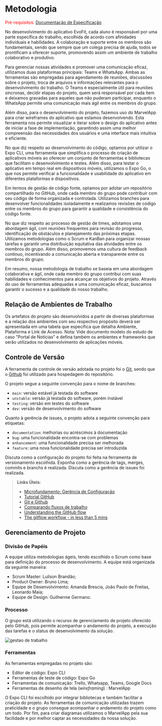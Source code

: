 
# Metodologia

<span style="color:red">Pré-requisitos: <a href="2-Especificação do Projeto.md"> Documentação de Especificação</a></span>

No desenvolvimento do aplicativo EvoFit, cada aluno é responsável por uma parte específica do trabalho, escolhida de acordo com afinidades individuais e habilidades. A colaboração e suporte entre os membros são fundamentais, sendo que sempre que um colega precisa de ajuda, todos se prontificam a oferecer suporte, promovendo assim um ambiente de trabalho colaborativo e produtivo.

Para gerenciar nossas atividades e promover uma comunicação eficaz, utilizamos duas plataformas principais: Teams e WhatsApp. Ambas as ferramentas são empregadas para agendamento de reuniões, discussões sobre o projeto, troca de arquivos e informações relevantes para o desenvolvimento do trabalho. O Teams é especialmente útil para reuniões síncronas, decidir etapas do projeto, quem será responsável por cada item e deixamos gravadas para aqueles que não puderam participar, enquanto o WhatsApp permite uma comunicação mais ágil entre os membros do grupo.

Além disso, para o desenvolvimento do projeto, fazemos uso do MarvelApp para criar wireframes do aplicativo que estamos desenvolvendo. Esta ferramenta nos permite visualizar e iterar sobre o design do aplicativo antes de iniciar a fase de implementação, garantindo assim uma melhor compreensão das necessidades dos usuários e uma interface mais intuitiva e eficiente.

No que diz respeito ao desenvolvimento do código, optamos por utilizar o Expo CLI, uma ferramenta que simplifica o processo de criação de aplicativos móveis ao oferecer um conjunto de ferramentas e bibliotecas que facilitam o desenvolvimento e testes. Além disso, para testar o aplicativo em tempo real em dispositivos móveis, utilizamos o Expo Go, o que nos permite verificar a funcionalidade e usabilidade do aplicativo em diferentes plataformas e dispositivos.

Em termos de gestão de código fonte, optamos por adotar um repositório compartilhado no GitHub, onde cada membro do grupo pode contribuir com seu código de forma organizada e controlada. Utilizamos branches para desenvolver funcionalidades isoladamente e realizamos revisões de código entre os membros do grupo para garantir a qualidade e consistência do código fonte.

No que diz respeito ao processo de gestão de times, adotamos uma abordagem ágil, com reuniões frequentes para revisão do progresso, identificação de obstáculos e planejamento das próximas etapas. Utilizamos metodologias como o Scrum e KanBan para organizar nossas tarefas e garantir uma distribuição equitativa das atividades entre os membros do grupo. Além disso, promovemos uma cultura de feedback contínuo, incentivando a comunicação aberta e transparente entre os membros do grupo.

Em resumo, nossa metodologia de trabalho se baseia em uma abordagem colaborativa e ágil, onde cada membro do grupo contribui com suas habilidades e conhecimentos para alcançar os objetivos do projeto. Através do uso de ferramentas adequadas e uma comunicação eficaz, buscamos garantir o sucesso e a qualidade do nosso trabalho.

## Relação de Ambientes de Trabalho

Os artefatos do projeto são desenvolvidos a partir de diversas plataformas e a relação dos ambientes com seu respectivo propósito deverá ser apresentada em uma tabela que especifica que detalha Ambiente, Plataforma e Link de Acesso. 
Nota: Vide documento modelo do estudo de caso "Portal de Notícias" e defina também os ambientes e frameworks que serão utilizados no desenvolvimento de aplicações móveis.

## Controle de Versão

A ferramenta de controle de versão adotada no projeto foi o
[Git](https://git-scm.com/), sendo que o [Github](https://github.com)
foi utilizado para hospedagem do repositório.

O projeto segue a seguinte convenção para o nome de branches:

- `main`: versão estável já testada do software
- `unstable`: versão já testada do software, porém instável
- `testing`: versão em testes do software
- `dev`: versão de desenvolvimento do software

Quanto à gerência de issues, o projeto adota a seguinte convenção para
etiquetas:

- `documentation`: melhorias ou acréscimos à documentação
- `bug`: uma funcionalidade encontra-se com problemas
- `enhancement`: uma funcionalidade precisa ser melhorada
- `feature`: uma nova funcionalidade precisa ser introduzida

Discuta como a configuração do projeto foi feita na ferramenta de versionamento escolhida. Exponha como a gerência de tags, merges, commits e branchs é realizada. Discuta como a gerência de issues foi realizada.

> **Links Úteis**:
> - [Microfundamento: Gerência de Configuração](https://pucminas.instructure.com/courses/87878/)
> - [Tutorial GitHub](https://guides.github.com/activities/hello-world/)
> - [Git e Github](https://www.youtube.com/playlist?list=PLHz_AreHm4dm7ZULPAmadvNhH6vk9oNZA)
>  - [Comparando fluxos de trabalho](https://www.atlassian.com/br/git/tutorials/comparing-workflows)
> - [Understanding the GitHub flow](https://guides.github.com/introduction/flow/)
> - [The gitflow workflow - in less than 5 mins](https://www.youtube.com/watch?v=1SXpE08hvGs)

## Gerenciamento de Projeto

### Divisão de Papéis

 A equipe utiliza metodologias ágeis, tendo escolhido o Scrum como base para definição do processo de desenvolvimento. A equipe está organizada da seguinte maneira:
- Scrum Master: Luilson Brandão;
- Product Owner: Bruno Lima;
- Equipe de Desenvolvimento: Amanda Brescia, João Paulo de Freitas, Leonardo Maia;
- Equipe de Design: Guilherme Germano.


### Processo

O grupo está utilizando o recurso de gerenciamento de projeto oferecido pelo GitHub, pois permite acompanhar o andamento do projeto, a execução das tarefas e o status de desenvolvimento da solução.

![gestao de trabalho ](https://github.com/ICEI-PUC-Minas-PMV-ADS/pmv-ads-2024-1-e3-proj-mov-t3-pmv-ads-2023-1-e3-proj-mov-t3-evofit/assets/121675519/5abc9e61-1c5c-4da7-82a0-4a9edac758dc)


### Ferramentas

As ferramentas empregadas no projeto são:

- Editor de código: Expo CLI
- Ferramentas de teste de código: Expo Go
- Ferramentas de comunicação: Trello, Whatsapp, Teams, Google Docs
- Ferramentas de desenho de tela (_wireframing_) : MarvelApp



 O Expo CLI foi escolhido por integrar bibliotecas e também facilitar a criação do projeto. As ferramentas de comunicação utilizadas trazem praticidade e o grupo consegue acompanhar o andamento do projeto como um todo. Por fim, para criar diagramas utilizamos o MarvelApp pela sua facilidade e por melhor captar as necessidades da nossa solução.
